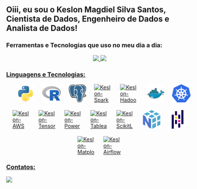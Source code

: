 ## Oiii, eu sou o Keslon Magdiel Silva Santos, Cientista de Dados, Engenheiro de Dados e Analista de Dados!

### Ferramentas e Tecnologias que uso no meu dia a dia:
<div align="center">
  <a href="https://github.com/keslonmagdiel">
  <img height="180em" src="https://github-readme-stats.vercel.app/api?username=keslonmagdiel&show_icons=true&theme=dracula&include_all_commits=true&count_private=true"/>
  <img height="180em" src="https://github-readme-stats.vercel.app/api/top-langs/?username=keslonmagdiel&layout=compact&langs_count=7&theme=dracula"/>
</div>

### Linguagens e Tecnologias:
<div style="display: flex; justify-content: center; align-items: center; gap: 20px; flex-wrap: wrap;"><br>
  <img align="center" alt="Keslon-Python" height="50" width="50" src="https://raw.githubusercontent.com/devicons/devicon/master/icons/python/python-original.svg">
  <img align="center" alt="Keslon-R" height="50" width="50" src="https://raw.githubusercontent.com/devicons/devicon/master/icons/r/r-original.svg">
  <img align="center" alt="Keslon-SQL" height="50" width="50" src="https://raw.githubusercontent.com/devicons/devicon/master/icons/postgresql/postgresql-original.svg">
  <img align="center" alt="Keslon-Spark" height="50" width="50" src="https://upload.wikimedia.org/wikipedia/commons/f/f3/Apache_Spark_logo.svg">
  <img align="center" alt="Keslon-Hadoop" height="50" width="50" src="https://upload.wikimedia.org/wikipedia/commons/0/0e/Hadoop_logo.svg">
  <img align="center" alt="Keslon-Docker" height="50" width="50" src="https://raw.githubusercontent.com/devicons/devicon/master/icons/docker/docker-original.svg">
  <img align="center" alt="Keslon-Kubernetes" height="50" width="50" src="https://raw.githubusercontent.com/devicons/devicon/master/icons/kubernetes/kubernetes-plain.svg">
  <img align="center" alt="Keslon-AWS" height="50" width="50" src="https://upload.wikimedia.org/wikipedia/commons/9/93/Amazon_Web_Services_Logo.svg">
  <img align="center" alt="Keslon-TensorFlow" height="50" width="50" src="https://upload.wikimedia.org/wikipedia/commons/2/2d/Tensorflow_logo.svg">
  <img align="center" alt="Keslon-PowerBI" height="50" width="50" src="https://upload.wikimedia.org/wikipedia/commons/c/cf/New_Power_BI_Logo.svg">
  <img align="center" alt="Keslon-Tableau" height="50" width="50" src="https://upload.wikimedia.org/wikipedia/commons/4/4b/Tableau_Logo.png">
  <img align="center" alt="Keslon-ScikitLearn" height="50" width="50" src="https://upload.wikimedia.org/wikipedia/commons/0/05/Scikit_learn_logo_small.svg">
  <img align="center" alt="Keslon-NumPy" height="50" width="50" src="https://raw.githubusercontent.com/devicons/devicon/master/icons/numpy/numpy-original.svg">
  <img align="center" alt="Keslon-Pandas" height="50" width="50" src="https://raw.githubusercontent.com/devicons/devicon/master/icons/pandas/pandas-original.svg">
  <img align="center" alt="Keslon-Matplotlib" height="50" width="50" src="https://upload.wikimedia.org/wikipedia/commons/8/84/Matplotlib_icon.svg">
  <img align="center" alt="Keslon-Airflow" height="50" width="50" src="https://upload.wikimedia.org/wikipedia/commons/0/05/Apache_Airflow_logo.svg">
</div>

### Contatos:
<div> 
  <a href="https://www.linkedin.com/in/keslon-magdiel-43a226243/" target="_blank"><img src="https://img.shields.io/badge/-LinkedIn-%230077B5?style=for-the-badge&logo=linkedin&logoColor=white" target="_blank"></a> 
</div>
